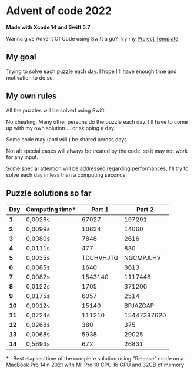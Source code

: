 # Advent of code 2022
**Made with Xcode 14 and Swift 5.7**

Wanna give Advent Of Code using Swift a go? Try my [Project Template](https://github.com/Dean151/AoC-Swift-Template)

## My goal
Trying to solve each puzzle each day.
I hope I'll have enough time and motivation to do so.

## My own rules

All the puzzles will be solved using Swift.

No cheating. Many other persons do the puzzle each day.
I'll have to come up with my own solution ... or skipping a day.

Some code may (and will!) be shared across days.

Not all special cases will always be treated by the code, so it may not work for any input.

Some special attention will be addressed regarding performances, I'll try to solve each day in less than a computing seconds!

## Puzzle solutions so far

| Day    | Computing time\* | Part 1    | Part 2      |
|--------|------------------|-----------|-------------|
| **1**  | 0,0026s          | 67027     | 197291      |
| **2**  | 0,0099s          | 10624     | 14060       |
| **3**  | 0,0080s          | 7848      | 2616        |
| **4**  | 0,0111s          | 477       | 830         |
| **5**  | 0,0035s          | TDCHVHJTG | NGCMPJLHV   |
| **6**  | 0,0085s          | 1640      | 3613        |
| **7**  | 0,0082s          | 1543140   | 1117448     |
| **8**  | 0,0122s          | 1705      | 371200      |
| **9**  | 0,0175s          | 6057      | 2514        |
| **10** | 0,0012s          | 15140     | BPJAZGAP    |
| **11** | 0,0224s          | 111210    | 15447387620 |
| **12** | 0,0268s          | 380       | 375         |
| **13** | 0,0068s          | 5938      | 29025       |
| **14** | 0,5693s          | 672       | 26831       |

\* : Best elapsed time of the complete solution using "Release" mode on a MacBook Pro 14in 2021 with M1 Pro 10 CPU 16 GPU and 32GB of memory
